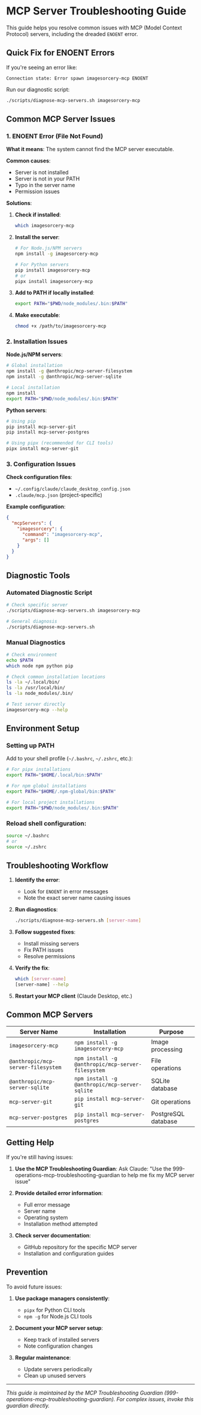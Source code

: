 # MCP Server Troubleshooting Guide

This guide helps you resolve common issues with MCP (Model Context Protocol) servers, including the dreaded `ENOENT` error.

## Quick Fix for ENOENT Errors

If you're seeing an error like:
```
Connection state: Error spawn imagesorcery-mcp ENOENT
```

Run our diagnostic script:
```bash
./scripts/diagnose-mcp-servers.sh imagesorcery-mcp
```

## Common MCP Server Issues

### 1. ENOENT Error (File Not Found)

**What it means**: The system cannot find the MCP server executable.

**Common causes**:
- Server is not installed
- Server is not in your PATH
- Typo in the server name
- Permission issues

**Solutions**:

1. **Check if installed**:
   ```bash
   which imagesorcery-mcp
   ```

2. **Install the server**:
   ```bash
   # For Node.js/NPM servers
   npm install -g imagesorcery-mcp
   
   # For Python servers
   pip install imagesorcery-mcp
   # or
   pipx install imagesorcery-mcp
   ```

3. **Add to PATH if locally installed**:
   ```bash
   export PATH="$PWD/node_modules/.bin:$PATH"
   ```

4. **Make executable**:
   ```bash
   chmod +x /path/to/imagesorcery-mcp
   ```

### 2. Installation Issues

**Node.js/NPM servers**:
```bash
# Global installation
npm install -g @anthropic/mcp-server-filesystem
npm install -g @anthropic/mcp-server-sqlite

# Local installation
npm install
export PATH="$PWD/node_modules/.bin:$PATH"
```

**Python servers**:
```bash
# Using pip
pip install mcp-server-git
pip install mcp-server-postgres

# Using pipx (recommended for CLI tools)
pipx install mcp-server-git
```

### 3. Configuration Issues

**Check configuration files**:
- `~/.config/claude/claude_desktop_config.json`
- `.claude/mcp.json` (project-specific)

**Example configuration**:
```json
{
  "mcpServers": {
    "imagesorcery": {
      "command": "imagesorcery-mcp",
      "args": []
    }
  }
}
```

## Diagnostic Tools

### Automated Diagnostic Script
```bash
# Check specific server
./scripts/diagnose-mcp-servers.sh imagesorcery-mcp

# General diagnosis
./scripts/diagnose-mcp-servers.sh
```

### Manual Diagnostics
```bash
# Check environment
echo $PATH
which node npm python pip

# Check common installation locations
ls -la ~/.local/bin/
ls -la /usr/local/bin/
ls -la node_modules/.bin/

# Test server directly
imagesorcery-mcp --help
```

## Environment Setup

### Setting up PATH
Add to your shell profile (`~/.bashrc`, `~/.zshrc`, etc.):
```bash
# For pipx installations
export PATH="$HOME/.local/bin:$PATH"

# For npm global installations
export PATH="$HOME/.npm-global/bin:$PATH"

# For local project installations
export PATH="$PWD/node_modules/.bin:$PATH"
```

### Reload shell configuration:
```bash
source ~/.bashrc
# or
source ~/.zshrc
```

## Troubleshooting Workflow

1. **Identify the error**:
   - Look for `ENOENT` in error messages
   - Note the exact server name causing issues

2. **Run diagnostics**:
   ```bash
   ./scripts/diagnose-mcp-servers.sh [server-name]
   ```

3. **Follow suggested fixes**:
   - Install missing servers
   - Fix PATH issues
   - Resolve permissions

4. **Verify the fix**:
   ```bash
   which [server-name]
   [server-name] --help
   ```

5. **Restart your MCP client** (Claude Desktop, etc.)

## Common MCP Servers

| Server Name | Installation | Purpose |
|-------------|--------------|---------|
| `imagesorcery-mcp` | `npm install -g imagesorcery-mcp` | Image processing |
| `@anthropic/mcp-server-filesystem` | `npm install -g @anthropic/mcp-server-filesystem` | File operations |
| `@anthropic/mcp-server-sqlite` | `npm install -g @anthropic/mcp-server-sqlite` | SQLite database |
| `mcp-server-git` | `pip install mcp-server-git` | Git operations |
| `mcp-server-postgres` | `pip install mcp-server-postgres` | PostgreSQL database |

## Getting Help

If you're still having issues:

1. **Use the MCP Troubleshooting Guardian**:
   Ask Claude: "Use the 999-operations-mcp-troubleshooting-guardian to help me fix my MCP server issue"

2. **Provide detailed error information**:
   - Full error message
   - Server name
   - Operating system
   - Installation method attempted

3. **Check server documentation**:
   - GitHub repository for the specific MCP server
   - Installation and configuration guides

## Prevention

To avoid future issues:

1. **Use package managers consistently**:
   - `pipx` for Python CLI tools
   - `npm -g` for Node.js CLI tools

2. **Document your MCP server setup**:
   - Keep track of installed servers
   - Note configuration changes

3. **Regular maintenance**:
   - Update servers periodically
   - Clean up unused servers

---

*This guide is maintained by the MCP Troubleshooting Guardian (999-operations-mcp-troubleshooting-guardian). For complex issues, invoke this guardian directly.*
